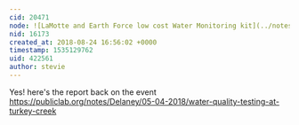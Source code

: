 ```yaml
---
cid: 20471
node: ![LaMotte and Earth Force low cost Water Monitoring kit](../notes/stevie/04-18-2018/lamotte-and-earth-force-low-cost-water-monitoring-kit)
nid: 16173
created_at: 2018-08-24 16:56:02 +0000
timestamp: 1535129762
uid: 422561
author: stevie
---
```


Yes! here's the report back on the event  https://publiclab.org/notes/Delaney/05-04-2018/water-quality-testing-at-turkey-creek